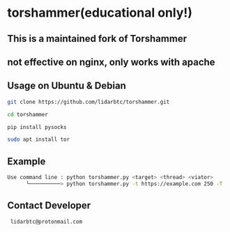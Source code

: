 # torshammer(educational only!)

## This is a maintained fork of Torshammer

## not effective on nginx, only works with apache

## Usage on Ubuntu & Debian
```sh
git clone https://github.com/lidarbtc/torshammer.git

cd torshammer

pip install pysocks

sudo apt install tor

```

## Example
```sh
Use command line : python torshammer.py <target> <thread> <viator>
      └──────────> python torshammer.py -t https://example.com 250 -T
```
## Contact Developer
```sh
 lidarbtc@protonmail.com
```
